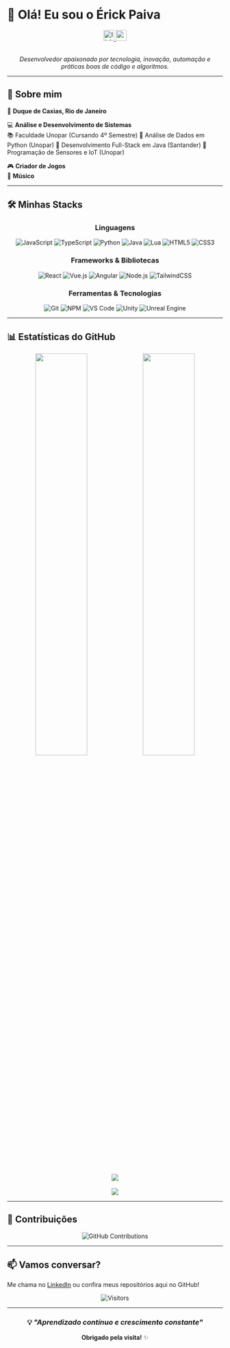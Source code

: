 # 👋 Olá! Eu sou o Érick Paiva

<div align="center">
  <a href="https://www.linkedin.com/in/érick-paiva-ba95ba245/" target="_blank">
    <img src="https://img.shields.io/static/v1?message=LinkedIn&logo=linkedin&label=&color=0077B5&logoColor=white&labelColor=&style=for-the-badge" height="25" alt="linkedin logo"  />
  </a>
  <a href="https://www.youtube.com/@Toshinori021" target="_blank">
    <img src="https://img.shields.io/static/v1?message=Youtube&logo=youtube&label=&color=FF0000&logoColor=white&labelColor=&style=for-the-badge" height="25" alt="youtube logo"  />
  </a>
</div>

<br>

<div align="center">
  
*Desenvolvedor apaixonado por tecnologia, inovação, automação e práticas boas de código e algoritmos.*

</div>

---

## 🚀 Sobre mim

📍 **Duque de Caxias, Rio de Janeiro**

💻 **Análise e Desenvolvimento de Sistemas**  
📚 Faculdade Unopar (Cursando 4º Semestre)
📜 Análise de Dados em Python (Unopar)
📜 Desenvolvimento Full-Stack em Java (Santander)
📜 Programação de Sensores e IoT (Unopar)

🎮 **Criador de Jogos**  
🎵 **Músico**

---

## 🛠️ Minhas Stacks

<div align="center">

### Linguagens
![JavaScript](https://img.shields.io/badge/JavaScript-F7DF1E?style=for-the-badge&logo=javascript&logoColor=black)
![TypeScript](https://img.shields.io/badge/TypeScript-007ACC?style=for-the-badge&logo=typescript&logoColor=white)
![Python](https://img.shields.io/badge/Python-3776AB?style=for-the-badge&logo=python&logoColor=white)
![Java](https://img.shields.io/badge/Java-ED8B00?style=for-the-badge&logo=openjdk&logoColor=white)
![Lua](https://img.shields.io/badge/Lua-2C2D72?style=for-the-badge&logo=lua&logoColor=white)
![HTML5](https://img.shields.io/badge/HTML5-E34F26?style=for-the-badge&logo=html5&logoColor=white)
![CSS3](https://img.shields.io/badge/CSS3-1572B6?style=for-the-badge&logo=css3&logoColor=white)

### Frameworks & Bibliotecas
![React](https://img.shields.io/badge/React-20232A?style=for-the-badge&logo=react&logoColor=61DAFB)
![Vue.js](https://img.shields.io/badge/Vue.js-35495E?style=for-the-badge&logo=vue.js&logoColor=4FC08D)
![Angular](https://img.shields.io/badge/Angular-DD0031?style=for-the-badge&logo=angular&logoColor=white)
![Node.js](https://img.shields.io/badge/Node.js-43853D?style=for-the-badge&logo=node.js&logoColor=white)
![TailwindCSS](https://img.shields.io/badge/Tailwind_CSS-38B2AC?style=for-the-badge&logo=tailwind-css&logoColor=white)

### Ferramentas & Tecnologias
![Git](https://img.shields.io/badge/Git-F05032?style=for-the-badge&logo=git&logoColor=white)
![NPM](https://img.shields.io/badge/NPM-CB3837?style=for-the-badge&logo=npm&logoColor=white)
![VS Code](https://img.shields.io/badge/VS_Code-007ACC?style=for-the-badge&logo=visual-studio-code&logoColor=white)
![Unity](https://img.shields.io/badge/Unity-000000?style=for-the-badge&logo=unity&logoColor=white)
![Unreal Engine](https://img.shields.io/badge/Unreal_Engine-313131?style=for-the-badge&logo=unreal-engine&logoColor=white)

</div>

---

## 📊 Estatísticas do GitHub

<div align="center">

<img width="49%" src="https://github-readme-stats.vercel.app/api?username=ErickOPaiva&show_icons=true&theme=dracula&include_all_commits=true&count_private=true" />
<img width="49%" src="https://github-readme-stats.vercel.app/api/top-langs/?username=ErickOPaiva&layout=compact&theme=dracula" />

</div>

<div align="center">
  <img src="https://streak-stats.demolab.com?user=ErickOPaiva&locale=pt-br&mode=daily&theme=dracula&hide_border=false&border_radius=5" />
</div>

<br>

<div align="center">
  <img src="https://github-readme-activity-graph.vercel.app/graph?username=ErickOPaiva&theme=dracula&hide_border=true&area=true" />
</div>

---

## 🎯 Contribuições

<div align="center">
  
![GitHub Contributions](https://github-profile-summary-cards.vercel.app/api/cards/profile-details?username=ErickOPaiva&theme=dracula)

</div>

---

## 📫 Vamos conversar?

Me chama no [LinkedIn](https://www.linkedin.com/in/érick-paiva-ba95ba245/) ou confira meus repositórios aqui no GitHub!

<div align="center">

![Visitors](https://visitor-badge.laobi.icu/badge?page_id=ErickOPaiva.ErickOPaiva)

</div>

---

<div align="center">
  
### 💡 *"Aprendizado contínuo e crescimento constante"*

**Obrigado pela visita!** ✨

</div>
